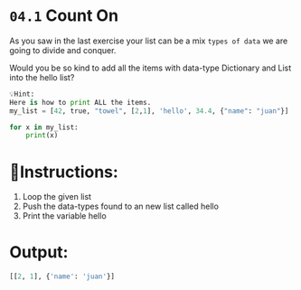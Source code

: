 # `04.1` Count On


As you saw in the last exercise your list can be a mix
`types of data` we are going to divide and conquer.

Would you be so kind to add all the items with data-type Dictionary and List into the hello list?

```py
💡Hint:
Here is how to print ALL the items.
my_list = [42, true, "towel", [2,1], 'hello', 34.4, {"name": "juan"}]

for x in my_list:
    print(x)
```

# 📝Instructions:
1. Loop the given list
2. Push the data-types found to an new list called hello
3. Print the variable hello

# Output:

```py
[[2, 1], {'name': 'juan'}]
```
